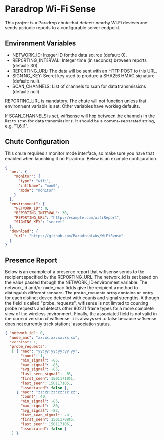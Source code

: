 Paradrop Wi-Fi Sense
====================

This project is a Paradrop chute that detects nearby Wi-Fi devices and sends
periodic reports to a configurable server endpoint.

Environment Variables
---------------------

* NETWORK_ID: Integer ID for the data source (default: 0).
* REPORTING_INTERVAL: Integer time (in seconds) between reports (default: 30).
* REPORTING_URL: The data will be sent with an HTTP POST to this URL.
* SIGNING_KEY: Secret key used to produce a SHA256 HMAC signature (default: null).
* SCAN_CHANNELS: List of channels to scan for data transmissions (default: null).

REPORTING_URL is mandatory.  The chute will not function unless that
environment variable is set.  Other variables have working defaults.

If SCAN_CHANNELS is set, wifisense will hop between the channels in the list to
scan for data transmissions.  It should be a comma-separated string, e.g.
"1,6,11".

Chute Configuration
-------------------

This chute requires a monitor mode interface, so make sure you have that
enabled when launching it on Paradrop.  Below is an example configuration.

```json
{
  "net": {
    "monitor": {
      "type": "wifi",
      "intfName": "mon0",
      "mode": "monitor"
    }
  },
  "environment": {
    "NETWORK_ID": 0,
    "REPORTING_INTERVAL": 30,
    "REPORTING_URL": "http://example.com/wifiReport",
    "SIGNING_KEY": "secret"
  },
  "download": {
    "url": "https://github.com/ParadropLabs/WiFiSense"
  }
}
```

Presence Report
---------------

Below is an example of a presence report that wifisense sends to
the recipient specified by the REPORTING_URL.  The network_id is set
based on the value passed through the NETWORK_ID environment variable.
The network_id and/or node_mac fields give the recipient a method to
distinguish different sensors.  The probe_requests array contains an
entry for each distinct device detected with counts and signal strengths.
Although the field is called "probe_requests", wifisense is not limited
to counting probe requests and detects other 802.11 frame types for a
more complete view of the wireless environment.  Finally, the associated
field is not valid in the current version of wifisense.  It is always
set to false because wifisense does not currently track stations'
association status.

```json
{ "network_id": 0,
  "node_mac": "xx:xx:xx:xx:xx:xx",
  "version": 1,
  "probe_requests":
   [ { "mac": "yy:yy:yy:yy:yy:yy",
       "count": 1,
       "min_signal": -85,
       "max_signal": -85,
       "avg_signal": -85,
       "last_seen_signal": -85,
       "first_seen": 1501171051,
       "last_seen": 1501171051,
       "associated": false },
     { "mac": "zz:zz:zz:zz:zz:zz",
       "count": 40,
       "min_signal": -85,
       "max_signal": -80,
       "avg_signal": -82,
       "last_seen_signal": -81,
       "first_seen": 1501170885,
       "last_seen": 1501171061,
       "associated": false }
   ] }
```
